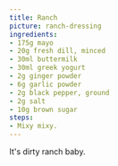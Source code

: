 ```yaml
---
title: Ranch
picture: ranch-dressing
ingredients:
- 175g mayo
- 20g fresh dill, minced
- 30ml buttermilk
- 30ml greek yogurt
- 2g ginger powder
- 6g garlic powder
- 2g black pepper, ground
- 2g salt
- 10g brown sugar
steps:
- Mixy mixy. 
---
```


It's dirty ranch baby.